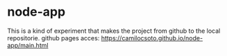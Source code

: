 # node-app
This is a kind of experiment that makes the project from github to the local repositorie. 
github pages acces: https://camilocsoto.github.io/node-app/main.html
